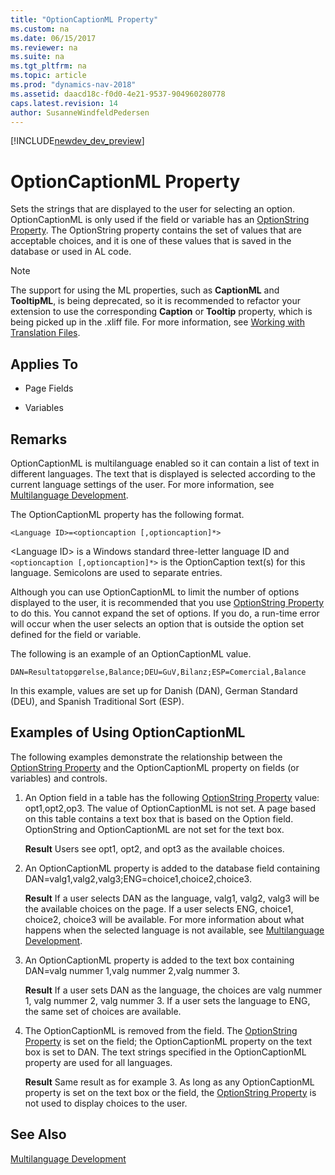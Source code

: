 ```yaml
---
title: "OptionCaptionML Property"
ms.custom: na
ms.date: 06/15/2017
ms.reviewer: na
ms.suite: na
ms.tgt_pltfrm: na
ms.topic: article
ms.prod: "dynamics-nav-2018"
ms.assetid: daacd18c-f0d0-4e21-9537-904960280778
caps.latest.revision: 14
author: SusanneWindfeldPedersen
---
```


[!INCLUDE[newdev_dev_preview](../includes/newdev_dev_preview.md)]

# OptionCaptionML Property
Sets the strings that are displayed to the user for selecting an option. OptionCaptionML is only used if the field or variable has an [OptionString Property](devenv-optionstring-property.md). The OptionString property contains the set of values that are acceptable choices, and it is one of these values that is saved in the database or used in AL code.  

> [!NOTE] 
> The support for using the ML properties, such as **CaptionML** and **TooltipML**, is being deprecated, so it is recommended to refactor your extension to use the corresponding **Caption** or **Tooltip** property, which is being picked up in the .xliff file. For more information, see [Working with Translation Files](../devenv-work-with-translation-files.md).
  
## Applies To  
  
-   Page Fields  
  
-   Variables  
  
## Remarks  
 OptionCaptionML is multilanguage enabled so it can contain a list of text in different languages. The text that is displayed is selected according to the current language settings of the user. For more information, see [Multilanguage Development](../devenv-multilanguage-development.md).  
  
 The OptionCaptionML property has the following format.  
  
```  
<Language ID>=<optioncaption [,optioncaption]*>  
```  
  
 \<Language ID> is a Windows standard three-letter language ID and `<optioncaption [,optioncaption]*>` is the OptionCaption text(s) for this language. Semicolons are used to separate entries.  
  
 Although you can use OptionCaptionML to limit the number of options displayed to the user, it is recommended that you use [OptionString Property](devenv-optionstring-property.md) to do this. You cannot expand the set of options. If you do, a run-time error will occur when the user selects an option that is outside the option set defined for the field or variable.  
  
 The following is an example of an OptionCaptionML value.  
  
```  
DAN=Resultatopgørelse,Balance;DEU=GuV,Bilanz;ESP=Comercial,Balance  
```  
  
 In this example, values are set up for Danish (DAN), German Standard (DEU), and Spanish Traditional Sort (ESP).  
  
## Examples of Using OptionCaptionML  
The following examples demonstrate the relationship between the [OptionString Property](devenv-optionstring-property.md) and the OptionCaptionML property on fields (or variables) and controls.  
  
1.  An Option field in a table has the following [OptionString Property](devenv-optionstring-property.md) value: opt1,opt2,op3. The value of OptionCaptionML is not set. A page based on this table contains a text box that is based on the Option field. OptionString and OptionCaptionML are not set for the text box.  
  
     **Result** Users see opt1, opt2, and opt3 as the available choices.  
  
2.  An OptionCaptionML property is added to the database field containing DAN=valg1,valg2,valg3;ENG=choice1,choice2,choice3.  
  
     **Result** If a user selects DAN as the language, valg1, valg2, valg3 will be the available choices on the page. If a user selects ENG, choice1, choice2, choice3 will be available. For more information about what happens when the selected language is not available, see [Multilanguage Development](../devenv-multilanguage-development.md).  
  
3.  An OptionCaptionML property is added to the text box containing DAN=valg nummer 1,valg nummer 2,valg nummer 3.  
  
     **Result** If a user sets DAN as the language, the choices are valg nummer 1, valg nummer 2, valg nummer 3. If a user sets the language to ENG, the same set of choices are available.  
  
4.  The OptionCaptionML is removed from the field. The [OptionString Property](devenv-optionstring-property.md) is set on the field; the OptionCaptionML property on the text box is set to DAN. The text strings specified in the OptionCaptionML property are used for all languages.  
  
     **Result** Same result as for example 3. As long as any OptionCaptionML property is set on the text box or the field, the [OptionString Property](devenv-optionstring-property.md) is not used to display choices to the user.  
  
## See Also  
 [Multilanguage Development](../devenv-multilanguage-development.md)